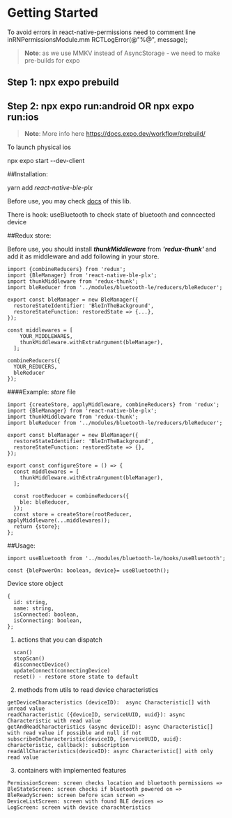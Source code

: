 # Getting Started

To avoid errors in react-native-permissions need to comment line inRNPermissionsModule.mm
RCTLogError(@"%@", message);

>**Note**: as we use MMKV instead of AsyncStorage - we need to make pre-builds for expo

## Step 1: npx expo prebuild

## Step 2: npx expo run:android OR npx expo run:ios

>**Note**: More info here https://docs.expo.dev/workflow/prebuild/

To launch physical ios 

npx expo start --dev-client

##Installation:

yarn add _react-native-ble-plx_


Before use, you may check [docs](https://dotintent.github.io/react-native-ble-plx/) of this lib.


There is hook: useBluetooth to check state of bluetooth and conncected device

##Redux store:

Before use, you should install **_thunkMiddleware_** from **_'redux-thunk'_** and add it as middleware and  add following in your store.

```
import {combineReducers} from 'redux';
import {BleManager} from 'react-native-ble-plx';
import thunkMiddleware from 'redux-thunk';
import bleReducer from '../modules/bluetooth-le/reducers/bleReducer';

export const bleManager = new BleManager({
  restoreStateIdentifier: 'BleInTheBackground',
  restoreStateFunction: restoredState => {...},
});

const middlewares = [
    YOUR_MIDDLEWARES,
    thunkMiddleware.withExtraArgument(bleManager),
  ];

combineReducers({
  YOUR_REDUCERS,
  bleReducer
});
```
####Example: 
_store_ file
```
import {createStore, applyMiddleware, combineReducers} from 'redux';
import {BleManager} from 'react-native-ble-plx';
import thunkMiddleware from 'redux-thunk';
import bleReducer from '../modules/bluetooth-le/reducers/bleReducer';

export const bleManager = new BleManager({
  restoreStateIdentifier: 'BleInTheBackground',
  restoreStateFunction: restoredState => {},
});

export const configureStore = () => {
  const middlewares = [
    thunkMiddleware.withExtraArgument(bleManager),
  ];

  const rootReducer = combineReducers({
    ble: bleReducer,
  });
  const store = createStore(rootReducer, applyMiddleware(...middlewares));
  return {store};
};
```

##Usage:

```
import useBluetooth from '../modules/bluetooth-le/hooks/useBluetooth';

const {blePowerOn: boolean, device}= useBluetooth();
```
Device store object
```
{
  id: string,
  name: string,
  isConnected: boolean,
  isConnecting: boolean,
};
```




1. actions that you can dispatch

```
  scan()
  stopScan()
  disconnectDevice()
  updateConnect(connectingDevice)
  reset() - restore store state to default
```
2. methods from utils to read device characteristics

```
getDeviceCharacteristics (deviceID):  async Characteristic[] with unread value
readCharacteristic ({deviceID, serviceUUID, uuid}): async Characteristic with read value
getAndReadCharacteristics (async deviceID): async Characteristic[] with read value if possible and null if not
subscribeOnCharacteristic(deviceID, {serviceUUID, uuid}: characteristic, callback): subscription
readAllCharacteristics(deviceID): async Characteristic[] with only read value
```

3. containers with implemented features

```
PermissionScreen: screen checks location and bluetooth permissions =>
BleStateScreen: screen checks if bluetooth powered on =>
BleReadyScreen: screen before scan screen =>
DeviceListScreen: screen with found BLE devices =>
LogScreen: screen with device charachteristics
```

